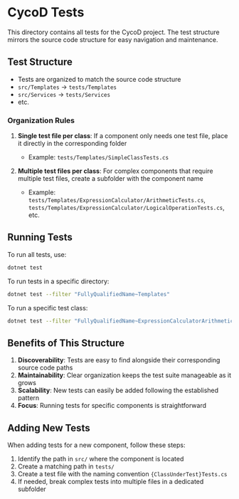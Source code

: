# CycoD Tests

This directory contains all tests for the CycoD project. The test structure mirrors the source code structure for easy navigation and maintenance.

## Test Structure

- Tests are organized to match the source code structure
- `src/Templates` → `tests/Templates`
- `src/Services` → `tests/Services`
- etc.

### Organization Rules

1. **Single test file per class**: If a component only needs one test file, place it directly in the corresponding folder
   - Example: `tests/Templates/SimpleClassTests.cs`

2. **Multiple test files per class**: For complex components that require multiple test files, create a subfolder with the component name
   - Example: `tests/Templates/ExpressionCalculator/ArithmeticTests.cs`, `tests/Templates/ExpressionCalculator/LogicalOperationTests.cs`, etc.

## Running Tests

To run all tests, use:

```bash
dotnet test
```

To run tests in a specific directory:

```bash
dotnet test --filter "FullyQualifiedName~Templates"
```

To run a specific test class:

```bash
dotnet test --filter "FullyQualifiedName~ExpressionCalculatorArithmeticTests"
```

## Benefits of This Structure

1. **Discoverability**: Tests are easy to find alongside their corresponding source code paths
2. **Maintainability**: Clear organization keeps the test suite manageable as it grows
3. **Scalability**: New tests can easily be added following the established pattern
4. **Focus**: Running tests for specific components is straightforward

## Adding New Tests

When adding tests for a new component, follow these steps:

1. Identify the path in `src/` where the component is located
2. Create a matching path in `tests/`
3. Create a test file with the naming convention `{ClassUnderTest}Tests.cs`
4. If needed, break complex tests into multiple files in a dedicated subfolder